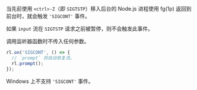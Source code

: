 <!-- YAML
added: v0.7.5
-->

当先前使用 `<ctrl>-Z`（即 `SIGTSTP`）移入后台的 Node.js 进程使用 fg(1p) 返回到前台时，就会触发 `'SIGCONT'` 事件。

如果 `input` 流在 `SIGTSTP` 请求之前被暂停，则不会触发此事件。

调用监听器函数时不传入任何参数。

```js
rl.on('SIGCONT', () => {
  // `prompt` 将自动恢复流。
  rl.prompt();
});
```

Windows 上不支持 `'SIGCONT'` 事件。

